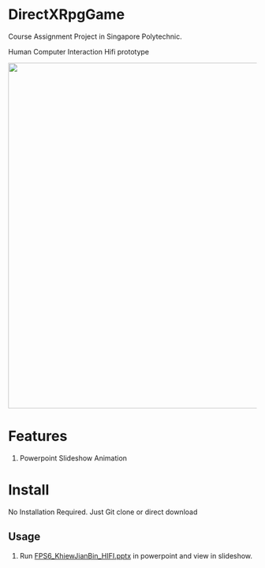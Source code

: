 # DirectXRpgGame
  Course Assignment Project in Singapore Polytechnic.

  Human Computer Interaction Hifi prototype
  
  <img src="https://user-images.githubusercontent.com/5699978/192796267-808ff807-ca45-4481-8a6e-b31267942bca.png" width="700">

# Features
  1. Powerpoint Slideshow Animation

# Install
  No Installation Required. Just Git clone or direct download

## Usage
1. Run [FPS6_KhiewJianBin_HIFI.pptx](https://github.com/KhiewJianBin/HCI-Hifi-prototype/blob/main/FPS6_KhiewJianBin_HIFI.pptx) in powerpoint and view in slideshow.
